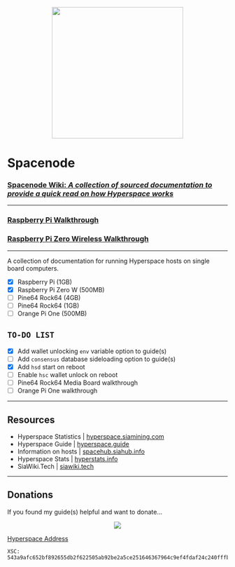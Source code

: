 <p align="center">
  <img src="https://i.imgur.com/u02fEDN.png" width="300" height="300" />
</p>

# Spacenode

### [Spacenode Wiki: _A collection of sourced documentation to provide a quick read on how Hyperspace works_](https://github.com/e-corp-sam-sepiol/spacenode/wiki)

---------------------------------

### [Raspberry Pi Walkthrough](https://github.com/e-corp-sam-sepiol/spacenode/blob/master/docs/walkthrough-rpi3.md#raspberry-pi-3)  

### [Raspberry Pi Zero Wireless Walkthrough](https://github.com/e-corp-sam-sepiol/spacenode/blob/master/docs/walkthrough-rpi-zero.md#raspberry-pi-zero-wireless)

---------------------------------

A collection of documentation for running Hyperspace hosts on single board computers. 

* [x] Raspberry Pi (1GB)
* [x] Raspberry Pi Zero W (500MB)
* [ ] Pine64 Rock64 (4GB)
* [ ] Pine64 Rock64 (1GB)
* [ ] Orange Pi One (500MB)

## `TO-DO LIST`
* [x] Add wallet unlocking `env` variable option to guide(s)
* [ ] Add `consensus` database sideloading option to guide(s)
* [x] Add `hsd` start on reboot
* [ ] Enable `hsc` wallet unlock on reboot
* [ ] Pine64 Rock64 Media Board walkthrough
* [ ] Orange Pi One walkthrough

---------------------------------

## Resources
* Hyperspace Statistics | [hyperspace.siamining.com](https://hyperspace.siamining.com/stats)
* Hyperspace Guide | [hyperspace.guide](https://hyperspace.guide/)
* Information on hosts | [spacehub.siahub.info](https://spacehub.siahub.info/)
* Hyperspace Stats | [hyperstats.info](https://hyperstats.info/index)
* SiaWiki.Tech | [siawiki.tech](https://siawiki.tech/index)

---------------------------------

## Donations
If you found my guide(s) helpful and want to donate...  
<p align="center">
  <img src="https://i.imgur.com/UVOuTsy.png">
</p>

[Hyperspace Address](https://hyperstats.info/navigator?search=543a9afc652bf892655db2f622505ab92be2a5ce251646367964c9ef4fdaf24c240fffb5f4e1)     
```
XSC: 543a9afc652bf892655db2f622505ab92be2a5ce251646367964c9ef4fdaf24c240fffb5f4e1
```
